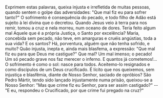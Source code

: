 Exprimem estas palavras, queixa injusta e irrefletida de muitas pessoas, quando sentem o golpe das adversidades: "Que mal fiz eu para sofrer tanto?" O sofrimento é consequência do pecado, e todo filho de Adão está sujeito à lei divina que o decretou. Quando Jesus veio à terra para nos remir, tomou a cruz e nela morreu, num oceano de dores. Teria feito algum mal Aquele que é a própria Justiça, o Santo por excelência? Maria, concebida sem pecado, não teve, em amarguras e cruéis angústias, toda a sua vida? E os santos? Há, porventura, alguém que não tenha sofrido, e muito? Quão injusta, inepta e, ainda mais blasfema, a expressão: "Que mal fiz eu para que Deus me castigue?" Que mal? Um mal imenso; o pecado! Um só pecado grave nos faz merecer o inferno. E quantos já cometemos!\... O sofrimento é como o sol: nasce para todos. Aceitemo-lo resignados e como discípulos de um Deus crucificado. É lícito que nos queixemos, sem injustiça e blasfêmia, diante de Nosso Senhor, saciado de opróbios? São Pedro Mártir, tendo sido lançado injustamente numa prisão, queixou-se a Nosso Senhor: "Mas que crime fiz eu Senhor, para ser assim castigado?" -- "E eu, respondeu o Crucificado, por que crime fui pregado na cruz?"